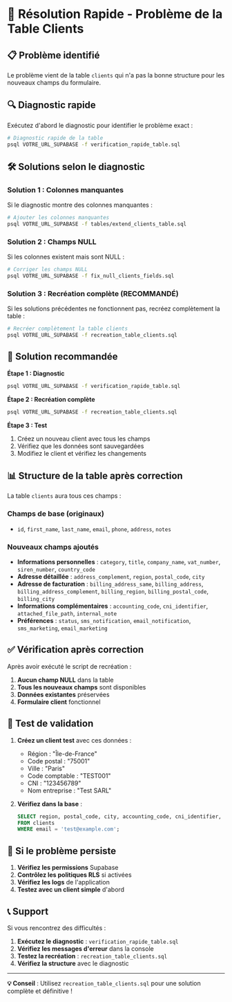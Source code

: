 # 🚨 Résolution Rapide - Problème de la Table Clients

## 📋 Problème identifié

Le problème vient de la table `clients` qui n'a pas la bonne structure pour les nouveaux champs du formulaire.

## 🔍 Diagnostic rapide

Exécutez d'abord le diagnostic pour identifier le problème exact :

```bash
# Diagnostic rapide de la table
psql VOTRE_URL_SUPABASE -f verification_rapide_table.sql
```

## 🛠️ Solutions selon le diagnostic

### Solution 1 : Colonnes manquantes

Si le diagnostic montre des colonnes manquantes :

```bash
# Ajouter les colonnes manquantes
psql VOTRE_URL_SUPABASE -f tables/extend_clients_table.sql
```

### Solution 2 : Champs NULL

Si les colonnes existent mais sont NULL :

```bash
# Corriger les champs NULL
psql VOTRE_URL_SUPABASE -f fix_null_clients_fields.sql
```

### Solution 3 : Recréation complète (RECOMMANDÉ)

Si les solutions précédentes ne fonctionnent pas, recréez complètement la table :

```bash
# Recréer complètement la table clients
psql VOTRE_URL_SUPABASE -f recreation_table_clients.sql
```

## 🎯 Solution recommandée

**Étape 1 : Diagnostic**
```bash
psql VOTRE_URL_SUPABASE -f verification_rapide_table.sql
```

**Étape 2 : Recréation complète**
```bash
psql VOTRE_URL_SUPABASE -f recreation_table_clients.sql
```

**Étape 3 : Test**
1. Créez un nouveau client avec tous les champs
2. Vérifiez que les données sont sauvegardées
3. Modifiez le client et vérifiez les changements

## 📊 Structure de la table après correction

La table `clients` aura tous ces champs :

### Champs de base (originaux)
- `id`, `first_name`, `last_name`, `email`, `phone`, `address`, `notes`

### Nouveaux champs ajoutés
- **Informations personnelles** : `category`, `title`, `company_name`, `vat_number`, `siren_number`, `country_code`
- **Adresse détaillée** : `address_complement`, `region`, `postal_code`, `city`
- **Adresse de facturation** : `billing_address_same`, `billing_address`, `billing_address_complement`, `billing_region`, `billing_postal_code`, `billing_city`
- **Informations complémentaires** : `accounting_code`, `cni_identifier`, `attached_file_path`, `internal_note`
- **Préférences** : `status`, `sms_notification`, `email_notification`, `sms_marketing`, `email_marketing`

## ✅ Vérification après correction

Après avoir exécuté le script de recréation :

1. **Aucun champ NULL** dans la table
2. **Tous les nouveaux champs** sont disponibles
3. **Données existantes** préservées
4. **Formulaire client** fonctionnel

## 🧪 Test de validation

1. **Créez un client test** avec ces données :
   - Région : "Île-de-France"
   - Code postal : "75001"
   - Ville : "Paris"
   - Code comptable : "TEST001"
   - CNI : "123456789"
   - Nom entreprise : "Test SARL"

2. **Vérifiez dans la base** :
   ```sql
   SELECT region, postal_code, city, accounting_code, cni_identifier, company_name
   FROM clients 
   WHERE email = 'test@example.com';
   ```

## 🚨 Si le problème persiste

1. **Vérifiez les permissions** Supabase
2. **Contrôlez les politiques RLS** si activées
3. **Vérifiez les logs** de l'application
4. **Testez avec un client simple** d'abord

## 📞 Support

Si vous rencontrez des difficultés :

1. **Exécutez le diagnostic** : `verification_rapide_table.sql`
2. **Vérifiez les messages d'erreur** dans la console
3. **Testez la recréation** : `recreation_table_clients.sql`
4. **Vérifiez la structure** avec le diagnostic

---

**💡 Conseil** : Utilisez `recreation_table_clients.sql` pour une solution complète et définitive !
